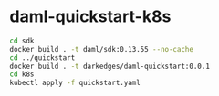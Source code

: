 # daml-quickstart-k8s

```bash
cd sdk
docker build . -t daml/sdk:0.13.55 --no-cache
cd ../quickstart
docker build . -t darkedges/daml-quickstart:0.0.1
cd k8s
kubectl apply -f quickstart.yaml
```
